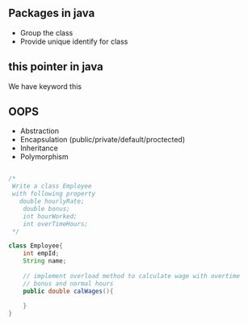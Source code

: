 ## Packages in java
- Group the class 
- Provide unique identify for class

## this pointer in java
We have keyword this 

## OOPS
- Abstraction 
- Encapsulation (public/private/default/proctected) 
- Inheritance
- Polymorphism 
```java

```
```java
/*
 Write a class Employee
 with following property
   double hourlyRate;
    double bonus;
    int hourWorked;
    int overTimeHours;
 */

class Employee{
    int empId;
    String name;
  
    // implement overload method to calculate wage with overtime
    // bonus and normal hours
    public double calWages(){
        
    }
}

```


